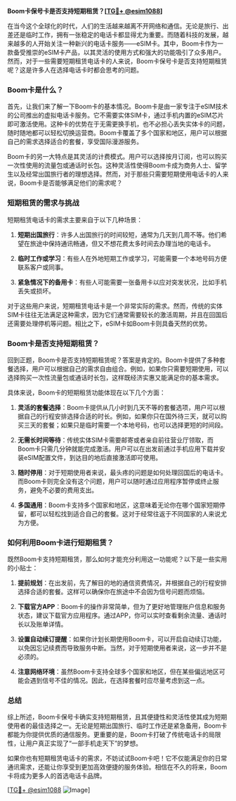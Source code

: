 **Boom卡保号卡是否支持短期租赁？[[TG💪+ @esim1088](https://t.me/s/esim1088)]**

在当今这个全球化的时代，人们的生活越来越离不开网络和通信。无论是旅行、出差还是临时工作，拥有一张稳定的电话卡都显得尤为重要。而随着科技的发展，越来越多的人开始关注一种新兴的电话卡服务——eSIM卡。其中，Boom卡作为一款备受推崇的eSIM卡产品，以其灵活的使用方式和强大的功能吸引了众多用户。然而，对于一些需要短期租赁电话卡的人来说，Boom卡保号卡是否支持短期租赁呢？这是许多人在选择电话卡时都会思考的问题。

### Boom卡是什么？

首先，让我们来了解一下Boom卡的基本情况。Boom卡是由一家专注于eSIM技术的公司推出的虚拟电话卡服务。它不需要实体SIM卡，通过手机内置的eSIM芯片即可激活使用。这种卡的优势在于无需更换手机，也不必担心丢失实体卡的问题，随时随地都可以轻松切换运营商。Boom卡覆盖了多个国家和地区，用户可以根据自己的需求选择适合的套餐，享受国际漫游服务。

Boom卡的另一大特点是其灵活的计费模式。用户可以选择按月订阅，也可以购买一次性使用的流量包或通话时长包。这种灵活性使得Boom卡成为商务人士、留学生以及经常出国旅行者的理想选择。然而，对于那些只需要短期使用电话卡的人来说，Boom卡是否能够满足他们的需求呢？

### 短期租赁的需求与挑战

短期租赁电话卡的需求主要来自于以下几种场景：

1. **短期出国旅行**：许多人出国旅行的时间较短，通常为几天到几周不等。他们希望在旅途中保持通讯畅通，但又不想花费太多时间去办理当地的电话卡。
   
2. **临时工作或学习**：有些人在外地短期工作或学习，可能需要一个本地号码方便联系客户或同事。

3. **紧急情况下的备用卡**：有些人可能需要一张备用卡以应对突发状况，比如手机丢失或损坏。

对于这些用户来说，短期租赁电话卡是一个非常实际的需求。然而，传统的实体SIM卡往往无法满足这种需求，因为它们通常需要较长的激活周期，并且在回国后还需要处理停机等问题。相比之下，eSIM卡如Boom卡则具备天然的优势。

### Boom卡是否支持短期租赁？

回到正题，Boom卡是否支持短期租赁呢？答案是肯定的。Boom卡提供了多种套餐选择，用户可以根据自己的需求自由组合。例如，如果你只需要短期使用，可以选择购买一次性流量包或通话时长包，这样既经济实惠又能满足你的基本需求。

具体来说，Boom卡的短期租赁功能体现在以下几个方面：

1. **灵活的套餐选择**：Boom卡提供从几小时到几天不等的套餐选项，用户可以根据自己的行程安排选择合适的时长。例如，如果你只在国外待三天，就可以购买三天的套餐；如果只是临时需要一个本地号码，也可以选择更短的时间段。

2. **无需长时间等待**：传统实体SIM卡需要邮寄或者亲自前往营业厅领取，而Boom卡只需几分钟就能完成激活。用户可以在出发前通过手机应用下载并安装eSIM配置文件，到达目的地后直接激活即可使用。

3. **随时停用**：对于短期使用者来说，最头疼的问题是如何处理回国后的电话卡。而Boom卡则完全没有这个问题，用户可以随时通过应用程序暂停或终止服务，避免不必要的费用支出。

4. **多国通用**：Boom卡支持多个国家和地区，这意味着无论你在哪个国家短期停留，都可以轻松找到适合自己的套餐。这对于经常往返于不同国家的人来说尤为方便。

### 如何利用Boom卡进行短期租赁？

既然Boom卡支持短期租赁，那么如何才能充分利用这一功能呢？以下是一些实用的小贴士：

1. **提前规划**：在出发前，先了解目的地的通信资费情况，并根据自己的行程安排选择合适的套餐。这样可以确保你在旅途中不会因为信号问题而烦恼。

2. **下载官方APP**：Boom卡的操作非常简单，但为了更好地管理账户信息和服务状态，建议下载官方应用程序。通过APP，你可以实时查看剩余流量、通话时长以及账单详情。

3. **设置自动续订提醒**：如果你计划长期使用Boom卡，可以开启自动续订功能，以免因忘记续费而导致服务中断。当然，对于短期使用者来说，这一步并不是必须的。

4. **注意网络环境**：虽然Boom卡支持全球多个国家和地区，但在某些偏远地区可能会遇到信号不佳的情况。因此，在选择套餐时应尽量考虑到这一点。

### 总结

综上所述，Boom卡保号卡确实支持短期租赁，且其便捷性和灵活性使其成为短期使用者的最佳选择之一。无论是短期出国旅行、临时工作还是紧急备用，Boom卡都能为你提供优质的通信服务。更重要的是，Boom卡打破了传统电话卡的局限性，让用户真正实现了“一部手机走天下”的梦想。

如果你也有短期租赁电话卡的需求，不妨试试Boom卡吧！它不仅能满足你的日常通讯需求，还能让你享受到更加高效便捷的服务体验。相信在不久的将来，Boom卡将成为更多人的首选电话卡品牌。

[[TG💪+ @esim1088](https://t.me/s/esim1088) ![Image](https://i.postimg.cc/4NQfJmqS/Snipaste-2025-05-13-00-14-12.png)]